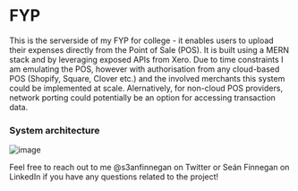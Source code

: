# FYP
This is the serverside of my FYP for college - it enables users to upload their expenses directly from the Point of Sale (POS). It is built using a MERN stack and by leveraging 
exposed APIs from Xero. Due to time constraints I am emulating the POS, however with authorisation from any cloud-based POS (Shopify, Square, Clover etc.)
and the involved merchants this system could be implemented at scale. Alernatively, for non-cloud POS providers, network porting could potentially be an option for accessing transaction data.

### System architecture
![image](https://user-images.githubusercontent.com/108742777/223429500-11518800-60b2-4946-91b0-52ec3a9b046e.png)


Feel free to reach out to me @s3anfinnegan on Twitter or Seán Finnegan on LinkedIn if you have any questions related to the project! 
